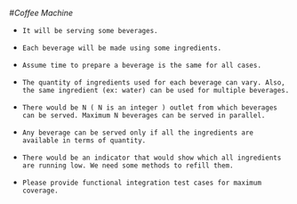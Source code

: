 #_Coffee Machine_

-     It will be serving some beverages.

-     Each beverage will be made using some ingredients.

-     Assume time to prepare a beverage is the same for all cases.

-     The quantity of ingredients used for each beverage can vary. Also, the same ingredient (ex: water) can be used for multiple beverages.

-     There would be N ( N is an integer ) outlet from which beverages can be served. Maximum N beverages can be served in parallel.

-     Any beverage can be served only if all the ingredients are available in terms of quantity.

-     There would be an indicator that would show which all ingredients are running low. We need some methods to refill them.

-     Please provide functional integration test cases for maximum coverage.